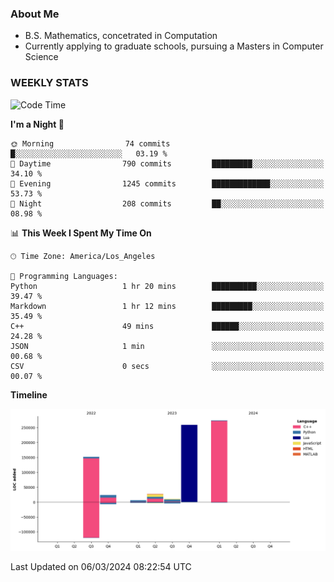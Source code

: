 ### About Me

- B.S. Mathematics, concetrated in Computation
- Currently applying to graduate schools, pursuing a Masters in Computer Science


### WEEKLY STATS
<!--START_SECTION:waka-->
![Code Time](http://img.shields.io/badge/Code%20Time-50%20hrs%2040%20mins-blue)

**I'm a Night 🦉** 

```text
🌞 Morning                74 commits          █░░░░░░░░░░░░░░░░░░░░░░░░   03.19 % 
🌆 Daytime                790 commits         █████████░░░░░░░░░░░░░░░░   34.10 % 
🌃 Evening                1245 commits        █████████████░░░░░░░░░░░░   53.73 % 
🌙 Night                  208 commits         ██░░░░░░░░░░░░░░░░░░░░░░░   08.98 % 
```


📊 **This Week I Spent My Time On** 

```text
🕑︎ Time Zone: America/Los_Angeles

💬 Programming Languages: 
Python                   1 hr 20 mins        ██████████░░░░░░░░░░░░░░░   39.47 % 
Markdown                 1 hr 12 mins        █████████░░░░░░░░░░░░░░░░   35.49 % 
C++                      49 mins             ██████░░░░░░░░░░░░░░░░░░░   24.28 % 
JSON                     1 min               ░░░░░░░░░░░░░░░░░░░░░░░░░   00.68 % 
CSV                      0 secs              ░░░░░░░░░░░░░░░░░░░░░░░░░   00.07 % 
```

**Timeline**

![Lines of Code chart](https://raw.githubusercontent.com/nickocruzm/nickocruzm/main/assets/bar_graph.png)


 Last Updated on 06/03/2024 08:22:54 UTC
<!--END_SECTION:waka-->
